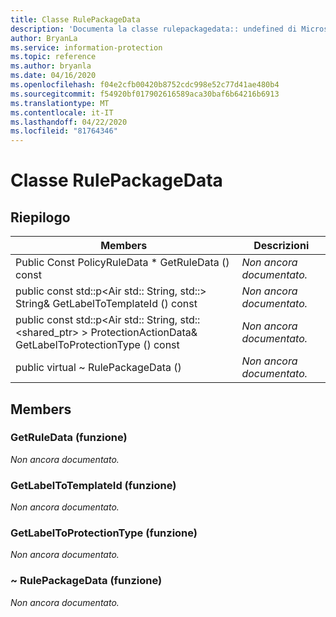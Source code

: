 ```yaml
---
title: Classe RulePackageData
description: 'Documenta la classe rulepackagedata:: undefined di Microsoft Information Protection (MIP) SDK.'
author: BryanLa
ms.service: information-protection
ms.topic: reference
ms.author: bryanla
ms.date: 04/16/2020
ms.openlocfilehash: f04e2cfb00420b8752cdc998e52c77d41ae480b4
ms.sourcegitcommit: f54920bf017902616589aca30baf6b64216b6913
ms.translationtype: MT
ms.contentlocale: it-IT
ms.lasthandoff: 04/22/2020
ms.locfileid: "81764346"
---
```

# <a name="class-rulepackagedata"></a>Classe RulePackageData 
  
## <a name="summary"></a>Riepilogo
 Members                        | Descrizioni                                
--------------------------------|---------------------------------------------
Public Const PolicyRuleData * GetRuleData () const  | _Non ancora documentato._
public const std::p\<Air std:: String, std::\> String& GetLabelToTemplateId () const  | _Non ancora documentato._
public const std::p\<Air std:: String, std::\<shared_ptr\> \> ProtectionActionData& GetLabelToProtectionType () const  | _Non ancora documentato._
public virtual ~ RulePackageData ()  | _Non ancora documentato._
  
## <a name="members"></a>Members
  
### <a name="getruledata-function"></a>GetRuleData (funzione)
_Non ancora documentato._

  
### <a name="getlabeltotemplateid-function"></a>GetLabelToTemplateId (funzione)
_Non ancora documentato._

  
### <a name="getlabeltoprotectiontype-function"></a>GetLabelToProtectionType (funzione)
_Non ancora documentato._

  
### <a name="rulepackagedata-function"></a>~ RulePackageData (funzione)
_Non ancora documentato._
